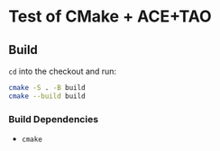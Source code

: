 # Test of CMake + ACE+TAO

## Build

`cd` into the checkout and run:

```sh
cmake -S . -B build
cmake --build build
```

### Build Dependencies

* `cmake`
